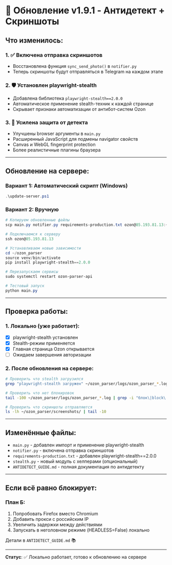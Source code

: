 # 🚀 Обновление v1.9.1 - Антидетект + Скриншоты

## Что изменилось:

### 1. ✅ Включена отправка скриншотов
- Восстановлена функция `sync_send_photo()` в `notifier.py`
- Теперь скриншоты будут отправляться в Telegram на каждом этапе

### 2. 🛡️ Установлен playwright-stealth
- Добавлена библиотека `playwright-stealth==2.0.0`
- Автоматическое применение stealth-техник к каждой странице
- Скрывает признаки автоматизации от антибот-систем Ozon

### 3. 🔧 Усилена защита от детекта
- Улучшены browser аргументы в `main.py`
- Расширенный JavaScript для подмены navigator свойств
- Canvas и WebGL fingerprint protection
- Более реалистичные плагины браузера

---

## Обновление на сервере:

### Вариант 1: Автоматический скрипт (Windows)
```powershell
.\update-server.ps1
```

### Вариант 2: Вручную
```powershell
# Копируем обновленные файлы
scp main.py notifier.py requirements-production.txt ozon@85.193.81.13:~/ozon_parser/

# Подключаемся к серверу
ssh ozon@85.193.81.13

# Устанавливаем новые зависимости
cd ~/ozon_parser
source venv/bin/activate
pip install playwright-stealth==2.0.0

# Перезапускаем сервисы
sudo systemctl restart ozon-parser-api

# Тестовый запуск
python main.py
```

---

## Проверка работы:

### 1. Локально (уже работает):
- [x] playwright-stealth установлен
- [x] Stealth-режим применяется
- [x] Главная страница Ozon открывается
- [ ] Ожидаем завершения авторизации

### 2. После обновления на сервере:
```bash
# Проверить что stealth загрузился
grep "playwright-stealth загружен" ~/ozon_parser/logs/ozon_parser_*.log

# Проверить что нет блокировок
tail -100 ~/ozon_parser/logs/ozon_parser_*.log | grep -i "блок\|block\|captcha"

# Проверить что скриншоты отправляются
ls -lh ~/ozon_parser/screenshots/ | tail -10
```

---

## Изменённые файлы:

- `main.py` - добавлен импорт и применение playwright-stealth
- `notifier.py` - включена отправка скриншотов
- `requirements-production.txt` - добавлен playwright-stealth==2.0.0
- `stealth.py` - новый модуль с хелперами (опциональный)
- `ANTIDETECT_GUIDE.md` - полная документация по антидетекту

---

## Если всё равно блокирует:

### План Б:
1. Попробовать Firefox вместо Chromium
2. Добавить прокси с российским IP
3. Увеличить задержки между действиями
4. Запускать в неголовном режиме (HEADLESS=False) локально

Детали в `ANTIDETECT_GUIDE.md` 📚

---

**Статус**: ✅ Локально работает, готово к обновлению на сервере

